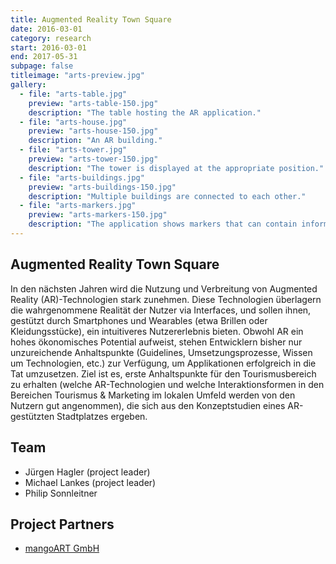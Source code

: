 ```yaml
---
title: Augmented Reality Town Square
date: 2016-03-01
category: research
start: 2016-03-01
end: 2017-05-31
subpage: false
titleimage: "arts-preview.jpg"
gallery:
  - file: "arts-table.jpg"
    preview: "arts-table-150.jpg"
    description: "The table hosting the AR application."
  - file: "arts-house.jpg"
    preview: "arts-house-150.jpg"
    description: "An AR building."
  - file: "arts-tower.jpg"
    preview: "arts-tower-150.jpg"
    description: "The tower is displayed at the appropriate position."
  - file: "arts-buildings.jpg"
    preview: "arts-buildings-150.jpg"
    description: "Multiple buildings are connected to each other."
  - file: "arts-markers.jpg"
    preview: "arts-markers-150.jpg"
    description: "The application shows markers that can contain information."
---
```


## Augmented Reality Town Square

In den nächsten Jahren wird die Nutzung und Verbreitung von Augmented Reality (AR)-Technologien stark zunehmen. Diese Technologien überlagern die wahrgenommene Realität der Nutzer via Interfaces, und sollen ihnen, gestützt durch Smartphones und Wearables (etwa Brillen oder Kleidungsstücke), ein intuitiveres Nutzererlebnis bieten. Obwohl AR ein hohes ökonomisches Potential aufweist, stehen Entwicklern bisher nur unzureichende Anhaltspunkte (Guidelines, Umsetzungsprozesse, Wissen um Technologien, etc.) zur Verfügung, um Applikationen erfolgreich in die Tat umzusetzen. Ziel ist es, erste Anhaltspunkte für den Tourismusbereich zu erhalten (welche AR-Technologien und welche Interaktionsformen in den Bereichen Tourismus & Marketing im lokalen Umfeld werden von den Nutzern gut angenommen), die sich aus den Konzeptstudien eines AR-gestützten Stadtplatzes ergeben.

## Team

* Jürgen Hagler (project leader)
* Michael Lankes (project leader)
* Philip Sonnleitner

## Project Partners

* [mangoART GmbH](http://www.mangoart.at/)